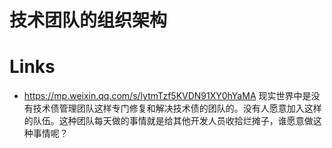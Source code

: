 # 技术团队的组织架构

# Links

- https://mp.weixin.qq.com/s/lytmTzf5KVDN91XY0hYaMA 现实世界中是没有技术债管理团队这样专门修复和解决技术债的团队的。没有人愿意加入这样的队伍。这种团队每天做的事情就是给其他开发人员收拾烂摊子，谁愿意做这种事情呢？
